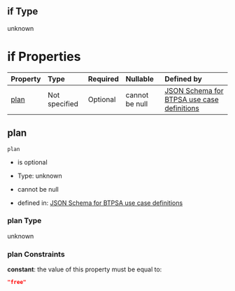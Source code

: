## if Type

unknown

# if Properties

| Property      | Type          | Required | Nullable       | Defined by                                                                                                                                                                                                                                  |
| :------------ | :------------ | :------- | :------------- | :------------------------------------------------------------------------------------------------------------------------------------------------------------------------------------------------------------------------------------------ |
| [plan](#plan) | Not specified | Optional | cannot be null | [JSON Schema for BTPSA use case definitions](btpsa-usecase-properties-services-items-allof-1-then-allof-17-then-allof-0-if-properties-plan.md "undefined#/properties/services/items/allOf/1/then/allOf/17/then/allOf/0/if/properties/plan") |

## plan



`plan`

*   is optional

*   Type: unknown

*   cannot be null

*   defined in: [JSON Schema for BTPSA use case definitions](btpsa-usecase-properties-services-items-allof-1-then-allof-17-then-allof-0-if-properties-plan.md "undefined#/properties/services/items/allOf/1/then/allOf/17/then/allOf/0/if/properties/plan")

### plan Type

unknown

### plan Constraints

**constant**: the value of this property must be equal to:

```json
"free"
```
